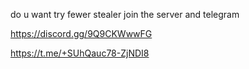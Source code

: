 do u want try fewer stealer join the server and telegram 

https://discord.gg/9Q9CKWwwFG 

https://t.me/+SUhQauc78-ZjNDI8

